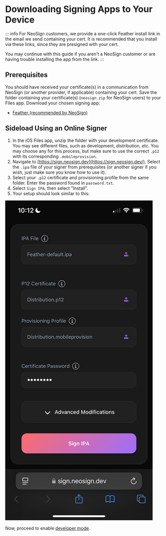 # Downloading Signing Apps to Your Device

::: info
For NeoSign customers, we provide a one-click Feather install link in the email we send containing your cert. It is recommended that you install via these links, since they are presigned with your cert.

You may continue with this guide if you aren't a NeoSign customer or are having trouble installing the app from the link.
:::

## Prerequisites

You should have received your certificate(s) in a communication from NeoSign (or another provider, if applicable) containing your cert. Save the folder containing your certificate(s) (`neosign.zip` for NeoSign users) to your Files app.
Download your chosen signing app:
- [Feather (recommended by NeoSign)](https://github.com/khcrysalis/Feather/releases/latest/download/Feather.ipa)

## Sideload Using an Online Signer
1. In the iOS Files app, unzip the folder with your development certificate. You may see different files, such as development, distribution, etc. You may choose any for this process, but make sure to use the correct `.p12` with its corresponding `.mobileprovision`.
2. Navigate to [https://sign.neosign.dev](https://sign.neosign.dev/). Select the `.ipa` file of your signer from prerequisites (or another signer if you wish, just make sure you know how to use it).
3. Select your `.p12` certificate and provisioning profile from the same folder. Enter the password found in `password.txt`.
4. Select `Sign IPA`, then select "Install".
5. Your setup should look similar to this:

![Signing interface](./assets/sign.png)

Now, proceed to enable [developer mode](/guide/getting-started/developer-mode).
